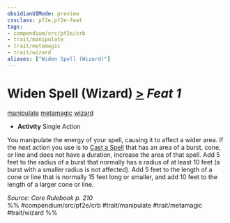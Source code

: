 ```yaml
---
obsidianUIMode: preview
cssclass: pf2e,pf2e-feat
tags:
- compendium/src/pf2e/crb
- trait/manipulate
- trait/metamagic
- trait/wizard
aliases: ["Widen Spell (Wizard)"]
---
```

# Widen Spell (Wizard)  [>](../../Rules/core-rulebook/chapter-9-playing-the-game.md#Actions "Single Action") *Feat 1*  
[manipulate](../../Rules/traits/manipulate.md)  [metamagic](../../Rules/traits/metamagic.md)  [wizard](../../Rules/traits/wizard.md)  

- **Activity** Single Action

You manipulate the energy of your spell, causing it to affect a wider area. If the next action you use is to [Cast a Spell](../../Rules/actions/cast-a-spell.md) that has an area of a burst, cone, or line and does not have a duration, increase the area of that spell. Add 5 feet to the radius of a burst that normally has a radius of at least 10 feet (a burst with a smaller radius is not affected). Add 5 feet to the length of a cone or line that is normally 15 feet long or smaller, and add 10 feet to the length of a larger cone or line.

*Source: Core Rulebook p. 210*  
%% #compendium/src/pf2e/crb #trait/manipulate #trait/metamagic #trait/wizard %%